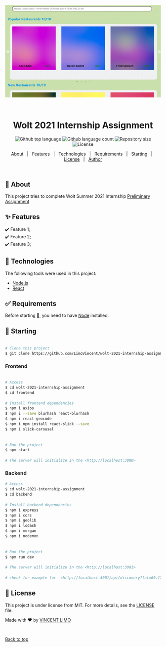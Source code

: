 <div align="center" id="top"> 
  <img src="./frontend/src/img/app.GIF" alt="Wolt 2021 Internship Assignment" />

&#xa0;

</div>

<h1 align="center">Wolt 2021 Internship Assignment</h1>

<p align="center">
  <img alt="Github top language" src="https://img.shields.io/github/languages/top/VincentLimo/wolt-2021-internship-assignment?color=56BEB8">

  <img alt="Github language count" src="https://img.shields.io/github/languages/count/VincentLimo/wolt-2021-internship-assignment?color=56BEB8">

  <img alt="Repository size" src="https://img.shields.io/github/repo-size/VincentLimo/wolt-2021-internship-assignment?color=56BEB8">

  <img alt="License" src="https://img.shields.io/github/license/VincentLimo/wolt-2021-internship-assignment?color=56BEB8">

  <!-- <img alt="Github issues" src="https://img.shields.io/github/issues/{{VincentLimo}}/wolt-2021-internship-assignment?color=56BEB8" /> -->

  <!-- <img alt="Github forks" src="https://img.shields.io/github/forks/{{VincentLimo}}/wolt-2021-internship-assignment?color=56BEB8" /> -->

  <!-- <img alt="Github stars" src="https://img.shields.io/github/stars/{{VincentLimo}}/wolt-2021-internship-assignment?color=56BEB8" /> -->
</p>

<!-- Status -->

<!-- <h4 align="center">
	🚧  Wolt 2021 Internship Assignment 🚀 Under construction...  🚧
</h4>

<hr> -->

<p align="center">
  <a href="#dart-about">About</a> &#xa0; | &#xa0; 
  <a href="#sparkles-features">Features</a> &#xa0; | &#xa0;
  <a href="#rocket-technologies">Technologies</a> &#xa0; | &#xa0;
  <a href="#white_check_mark-requirements">Requirements</a> &#xa0; | &#xa0;
  <a href="#checkered_flag-starting">Starting</a> &#xa0; | &#xa0;
  <a href="#memo-license">License</a> &#xa0; | &#xa0;
  <a href="https://github.com/{{VincentLimo}}" target="_blank">Author</a>
</p>

<br>

## :dart: About

This project tries to complete Wolt Summer 2021 Internship <a href="https://github.com/woltapp/summer2021-internship">Preliminary Assignment</a>


## :sparkles: Features

:heavy_check_mark: Feature 1;\
:heavy_check_mark: Feature 2;\
:heavy_check_mark: Feature 3;

## :rocket: Technologies

The following tools were used in this project:

- [Node.js](https://nodejs.org/en/)
- [React](https://pt-br.reactjs.org/)

## :white_check_mark: Requirements

Before starting :checkered_flag:, you need to have [Node](https://nodejs.org/en/) installed.

## :checkered_flag: Starting

```bash

# Clone this project
$ git clone https://github.com/LimoVincent/wolt-2021-internship-assignment

```

### Frontend

```bash

# Access
$ cd wolt-2021-internship-assignment
$ cd frontend

# Install frontend dependencies
$ npm i axios
$ npm i --save blurhash react-blurhash
$ npm i react-geocode
$ npm i npm install react-slick --save
$ npm i slick-carousel


# Run the project
$ npm start

# The server will initialize in the <http://localhost:3000>
```

### Backend

```bash
# Access
$ cd wolt-2021-internship-assignment
$ cd backend

# Install backend dependencies
$ npm i express
$ npm i cors
$ npm i geolib
$ npm i lodash
$ npm i morgan
$ npm i nodemon


# Run the project
$ npm run dev

# The server will initialize in the <http://localhost:3001>

# check for example for  <http://localhost:3001/api/discovery?lat=60.17091&lon=24.94101>

```

## :memo: License

This project is under license from MIT. For more details, see the [LICENSE](LICENSE.md) file.

Made with :heart: by <a href="https://github.com/LimoVincent/" target="_blank">VINCENT LIMO</a>

&#xa0;

<a href="#top">Back to top</a>
